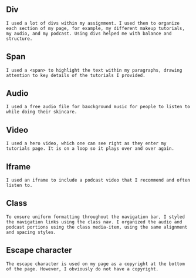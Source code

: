 ## Div
    I used a lot of divs within my assignment. I used them to organize each section of my page, for example, my different makeup tutorials, my audio, and my podcast. Using divs helped me with balance and structure.
## Span
    I used a <span> to highlight the text within my paragraphs, drawing attention to key details of the tutorials I provided. 
## Audio 
    I used a free audio file for baxckground music for people to listen to while doing their skincare.
## Video
    I used a hero video, which one can see right as they enter my tutorials page. It is on a loop so it plays over and over again. 
## Iframe
    I used an iframe to include a podcast video that I recommend and often listen to.
## Class
    To ensure uniform formatting throughout the navigation bar, I styled the navigation links using the class nav. I organized the audio and podcast portions using the class media-item, using the same alignment and spacing styles.
## Escape character 
    The escape character is used on my page as a copyright at the bottom of the page. However, I obviously do not have a copyright. 
